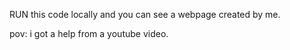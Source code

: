 RUN this code locally and you can see a webpage created by me.

pov: i got a help from a youtube video.
